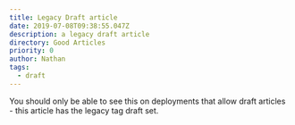 ```yaml
---
title: Legacy Draft article
date: 2019-07-08T09:38:55.047Z
description: a legacy draft article
directory: Good Articles
priority: 0
author: Nathan
tags:
  - draft
---
```


You should only be able to see this on deployments that allow draft articles - this article has the legacy tag 
draft set.